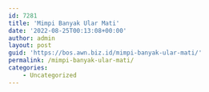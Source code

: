 ```yaml
---
id: 7281
title: 'Mimpi Banyak Ular Mati'
date: '2022-08-25T00:13:08+00:00'
author: admin
layout: post
guid: 'https://bos.awn.biz.id/mimpi-banyak-ular-mati/'
permalink: /mimpi-banyak-ular-mati/
categories:
    - Uncategorized
---
```


